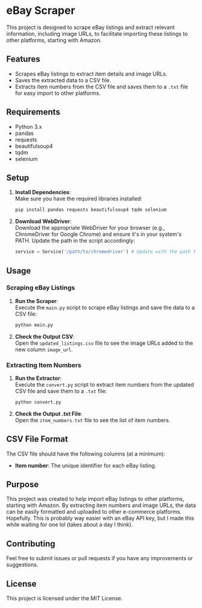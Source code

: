 # eBay Scraper

This project is designed to scrape eBay listings and extract relevant information, including image URLs, to facilitate importing these listings to other platforms, starting with Amazon.

## Features

- Scrapes eBay listings to extract item details and image URLs.
- Saves the extracted data to a CSV file.
- Extracts item numbers from the CSV file and saves them to a `.txt` file for easy import to other platforms.

## Requirements

- Python 3.x
- pandas
- requests
- beautifulsoup4
- tqdm
- selenium

## Setup

1. **Install Dependencies**:  
   Make sure you have the required libraries installed:

   ```sh
   pip install pandas requests beautifulsoup4 tqdm selenium
   ```

2. **Download WebDriver**:  
   Download the appropriate WebDriver for your browser (e.g., ChromeDriver for Google Chrome) and ensure it's in your system's PATH. Update the path in the script accordingly:
   ```python
   service = Service('/path/to/chromedriver') # Update with the path to your ChromeDriver
   ```

## Usage

### Scraping eBay Listings

1. **Run the Scraper**:  
   Execute the `main.py` script to scrape eBay listings and save the data to a CSV file:

   ```sh
   python main.py
   ```

2. **Check the Output CSV**:  
   Open the `updated_listings.csv` file to see the image URLs added to the new column `image_url`.

### Extracting Item Numbers

1. **Run the Extractor**:  
   Execute the `convert.py` script to extract item numbers from the updated CSV file and save them to a `.txt` file:

   ```sh
   python convert.py
   ```

2. **Check the Output .txt File**:  
   Open the `item_numbers.txt` file to see the list of item numbers.

## CSV File Format

The CSV file should have the following columns (at a minimum):

- **Item number**: The unique identifier for each eBay listing.

## Purpose

This project was created to help import eBay listings to other platforms, starting with Amazon. By extracting item numbers and image URLs, the data can be easily formatted and uploaded to other e-commerce platforms. Hopefully. This is probably way easier with an eBay API key, but I made this while waiting for one lol (takes about a day I think).

## Contributing

Feel free to submit issues or pull requests if you have any improvements or suggestions.

## License

This project is licensed under the MIT License.
